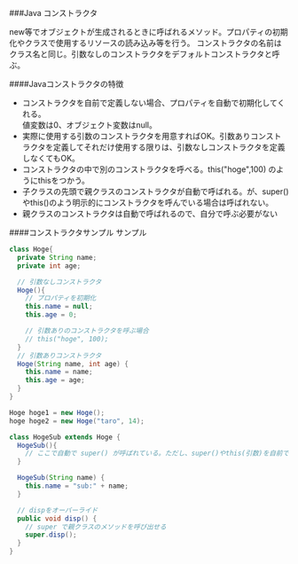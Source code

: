 ###Java コンストラクタ
<!-- construct:: constructor:: -->
new等でオブジェクトが生成されるときに呼ばれるメソッド。プロパティの初期化やクラスで使用するリソースの読み込み等を行う。
コンストラクタの名前はクラス名と同じ。引数なしのコンストラクタをデフォルトコンストラクタと呼ぶ。

####Javaコンストラクタの特徴

* コンストラクタを自前で定義しない場合、プロパティを自動で初期化してくれる。<br>値変数は0、オブジェクト変数はnull。
* 実際に使用する引数のコンストラクタを用意すればOK。引数ありコンストラクタを定義してそれだけ使用する限りは、引数なしコンストラクタを定義しなくてもOK。
* コンストラクタの中で別のコンストラクタを呼べる。this("hoge",100) のようにthisをつかう。
* 子クラスの先頭で親クラスのコンストラクタが自動で呼ばれる。が、super()やthis()のよう明示的にコンストラクタを呼んでいる場合は呼ばれない。
* 親クラスのコンストラクタは自動で呼ばれるので、自分で呼ぶ必要がない

####コンストラクタサンプル
サンプル

~~~java
class Hoge{
  private String name;
  private int age;

  // 引数なしコンストラクタ
  Hoge(){
    // プロパティを初期化
    this.name = null;
    this.age = 0;

    // 引数ありのコンストラクタを呼ぶ場合
    // this("hoge", 100);
  }
  // 引数ありコンストラクタ
  Hoge(String name, int age) {
    this.name = name;
    this.age = age;
  }
}

Hoge hoge1 = new Hoge();
hoge hoge2 = new Hoge("taro", 14);

class HogeSub extends Hoge {
  HogeSub(){
    // ここで自動で super() が呼ばれている。ただし、super()やthis(引数)を自前で呼んでいる場合は呼ばれない
  }

  HogeSub(String name) {
    this.name = "sub:" + name;
  }

  // dispをオーバーライド
  public void disp() {
    // super で親クラスのメソッドを呼び出せる
    super.disp();
  }
}

~~~
